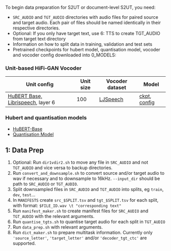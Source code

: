 

To begin data preparation for S2UT or document-level S2UT, you need:
- `SRC_AUDIO` and `TGT_AUDIO` directories with audio files for paired source and target audio. Each pair of files should be named identically in their respective directories.
- Optional: If you only have target text, use 6: TTS to create TGT_AUDIO from target text directory
- Information on how to split data in training, validation and test sets
- Pretrained checkpoints for hubert model, quantisation model, vocoder and vocoder config downloaded into 0_MODELS:
  
### Unit-based HiFi-GAN Vocoder
Unit config | Unit size | Vocoder dataset | Model
|---|---|---|---
[HuBERT Base, Librispeech](https://github.com/fairinternal/fairseq-py/tree/main/examples/hubert), layer 6 | 100 | [LJSpeech](https://keithito.com/LJ-Speech-Dataset/) | [ckpt](https://dl.fbaipublicfiles.com/fairseq/speech_to_speech/vocoder/code_hifigan/hubert_base_100_lj/g_00500000), [config](https://dl.fbaipublicfiles.com/fairseq/speech_to_speech/vocoder/code_hifigan/hubert_base_100_lj/config.json)

### Hubert and quantisation models
* [HuBERT-Base](https://dl.fbaipublicfiles.com/hubert/hubert_base_ls960.pt)
* [Quantisation Model](https://dl.fbaipublicfiles.com/textless_nlp/gslm/hubert/km100/km.bin)

## 1: Data Prep

1. Optional: Run `dir1vdir2.sh` to move any file in `SRC_AUDIO` and not `TGT_AUDIO` and vice versa to backup directories.
2. Run `convert_and_downsample.sh` to convert source and/or target audio to wav if necessary and to downsample to 16kHz. `--input_dir` should be path to `SRC_AUDIO` or `TGT_AUDIO`.
3. Split downsampled files in `SRC_AUDIO` and `TGT_AUDIO` into splits, eg `train`, `dev`, `test`...
4. In `MANIFESTS` create `src_$SPLIT.tsv` and `tgt_$SPLIT.tsv` for each split, with format:
`$FILE_ID.wav \t "corresponding text"`
1. Run `manifest_maker.sh` to create manifest files for `SRC_AUDIO` and `TGT_AUDIO` with the relevant arguments.
2. Run `quantise_tgts.sh` to quantise target audio for each split in `TGT_AUDIO`
3. Run `data_prep.sh` with relevant arguments.
4. Run `dict_maker.sh` to prepare multitask information. Currently only `'source_letter'`, `'target_letter'` and/or `'decoder_tgt_ctc'` are supported.
